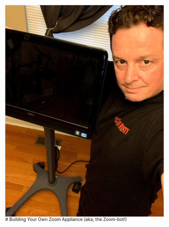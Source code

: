 <img style="float: right;" src="img/zoom-bot-1.jpg">
# Building Your Own Zoom Appliance (aka, the Zoom-bot!)
